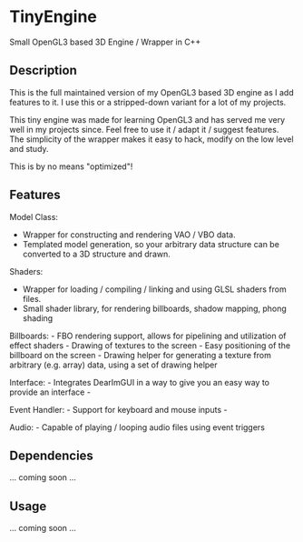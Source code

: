 # TinyEngine
Small OpenGL3 based 3D Engine / Wrapper in C++

## Description
This is the full maintained version of my OpenGL3 based 3D engine as I add features to it. 
I use this or a stripped-down variant for a lot of my projects.

This tiny engine was made for learning OpenGL3 and has served me very well in my projects since. Feel free to use it / adapt it / suggest features.
The simplicity of the wrapper makes it easy to hack, modify on the low level and study.

This is by no means "optimized"!

## Features
Model Class:
  - Wrapper for constructing and rendering VAO / VBO data.
  - Templated model generation, so your arbitrary data structure can be converted to a 3D structure and drawn.
  
Shaders:
  - Wrapper for loading / compiling / linking and using GLSL shaders from files.
  - Small shader library, for rendering billboards, shadow mapping, phong shading
    
Billboards:
    - FBO rendering support, allows for pipelining and utilization of effect shaders
    - Drawing of textures to the screen
    - Easy positioning of the billboard on the screen
    - Drawing helper for generating a texture from arbitrary (e.g. array) data, using a set of drawing helper
    
Interface:
    - Integrates DearImGUI in a way to give you an easy way to provide an interface
    - 
    
Event Handler:
    - Support for keyboard and mouse inputs
    - 
    
Audio:
    - Capable of playing / looping audio files using event triggers

## Dependencies
... coming soon ...

## Usage
... coming soon ...
